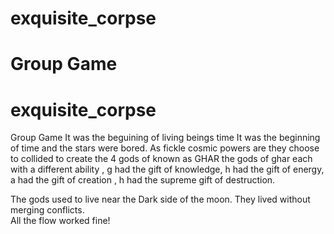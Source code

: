 # exquisite_corpse
# Group Game
# exquisite_corpse
Group Game
It was the beguining of living beings time 
It was the beginning of time and the stars were bored. 
As fickle cosmic powers are they choose to collided to create the 4 gods of  known as GHAR 
the gods of ghar each with a different ability ,
g had the gift of knowledge,
h had the gift of energy, 
a had the gift of  creation , 
h had the supreme gift of destruction.

The gods used to live near the Dark side of the moon. 
They lived without merging conflicts.  
All the flow worked fine! 
